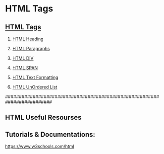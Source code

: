 # HTML Tags


##  <a href="https://theswapnilzambare.github.io/Web_Devlopment/HTML/HTML_Tags/" target="_blank" >HTML Tags</a>



01. <a href="https://theswapnilzambare.github.io/Web_Devlopment/HTML/HTML_Tags/01_HTML_Headings.html" target="_blank" >HTML Heading</a>


02. <a href="https://theswapnilzambare.github.io/Web_Devlopment/HTML/HTML_Tags/02_HTML_Paragraphs.html" target="_blank" >HTML Paragraphs</a>


03. <a href="https://theswapnilzambare.github.io/Web_Devlopment/HTML/HTML_Tags/03_HTML_DIV_Tag.html" target="_blank" >HTML DIV</a>


04. <a href="https://theswapnilzambare.github.io/Web_Devlopment/HTML/HTML_Tags/04_HTML_SPAN_Tag.html" target="_blank" >HTML SPAN</a>


05. <a href="https://theswapnilzambare.github.io/Web_Devlopment/HTML/HTML_Tags/05_HTML_Text_Formatting.html" target="_blank" >HTML Text Formatting</a>


04. <a href="https://theswapnilzambare.github.io/Web_Devlopment/HTML/HTML_Tags/06_HTML_UnOrdered_List.html" target="_blank" >HTML UnOrdered List</a>





#########################################################################

## HTML Useful Resourses

## Tutorials & Documentations:
https://www.w3schools.com/html

